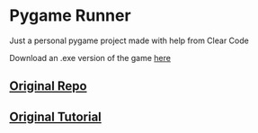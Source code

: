 # Pygame Runner
Just a personal pygame project made with help from Clear Code

Download an .exe version of the game [here](https://github.com/Bluemethyst/Pygame-Runner/releases/tag/1.0.0)

## [Original Repo](https://github.com/clear-code-projects/UltimatePygameIntro)

## [Original Tutorial](https://youtu.be/AY9MnQ4x3zk)
